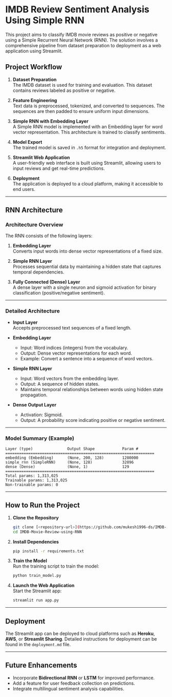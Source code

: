 # IMDB Review Sentiment Analysis Using Simple RNN

This project aims to classify IMDB movie reviews as positive or negative using a Simple Recurrent Neural Network (RNN). The solution involves a comprehensive pipeline from dataset preparation to deployment as a web application using Streamlit.

## Project Workflow

1. **Dataset Preparation**  
   The IMDB dataset is used for training and evaluation. This dataset contains reviews labeled as positive or negative.

2. **Feature Engineering**  
   Text data is preprocessed, tokenized, and converted to sequences. The sequences are then padded to ensure uniform input dimensions.

3. **Simple RNN with Embedding Layer**  
   A Simple RNN model is implemented with an Embedding layer for word vector representation. This architecture is trained to classify sentiments.

4. **Model Export**  
   The trained model is saved in `.h5` format for integration and deployment.

5. **Streamlit Web Application**  
   A user-friendly web interface is built using Streamlit, allowing users to input reviews and get real-time predictions.

6. **Deployment**  
   The application is deployed to a cloud platform, making it accessible to end users.

---

## RNN Architecture

### Architecture Overview

The RNN consists of the following layers:  
1. **Embedding Layer**  
   Converts input words into dense vector representations of a fixed size.

2. **Simple RNN Layer**  
   Processes sequential data by maintaining a hidden state that captures temporal dependencies.

3. **Fully Connected (Dense) Layer**  
   A dense layer with a single neuron and sigmoid activation for binary classification (positive/negative sentiment).

---

### Detailed Architecture

- **Input Layer**  
  Accepts preprocessed text sequences of a fixed length.

- **Embedding Layer**  
  - Input: Word indices (integers) from the vocabulary.  
  - Output: Dense vector representations for each word.  
  - Example: Convert a sentence into a sequence of word vectors.

- **Simple RNN Layer**  
  - Input: Word vectors from the embedding layer.  
  - Output: A sequence of hidden states.  
  - Maintains temporal relationships between words using hidden state propagation.

- **Dense Output Layer**  
  - Activation: Sigmoid.  
  - Output: A probability score indicating positive or negative sentiment.

---

### Model Summary (Example)

```plaintext
Layer (type)               Output Shape            Param #
=================================================================
embedding (Embedding)      (None, 200, 128)        1280000
simple_rnn (SimpleRNN)     (None, 128)             32896
dense (Dense)              (None, 1)               129
=================================================================
Total params: 1,313,025
Trainable params: 1,313,025
Non-trainable params: 0
```

---

## How to Run the Project

1. **Clone the Repository**
   ```bash
   git clone [<repository-url>](https://github.com/mukesh1996-ds/IMDB-Movie-Review-using-RNN.git)
   cd IMDB-Movie-Review-using-RNN
   ```

2. **Install Dependencies**
   ```bash
   pip install -r requirements.txt
   ```

3. **Train the Model**  
   Run the training script to train the model:
   ```bash
   python train_model.py
   ```

4. **Launch the Web Application**  
   Start the Streamlit app:
   ```bash
   streamlit run app.py
   ```

---

## Deployment

The Streamlit app can be deployed to cloud platforms such as **Heroku**, **AWS**, or **Streamlit Sharing**. Detailed instructions for deployment can be found in the `deployment.md` file.

---

## Future Enhancements

- Incorporate **Bidirectional RNN** or **LSTM** for improved performance.  
- Add a feature for user feedback collection on predictions.  
- Integrate multilingual sentiment analysis capabilities.
```
